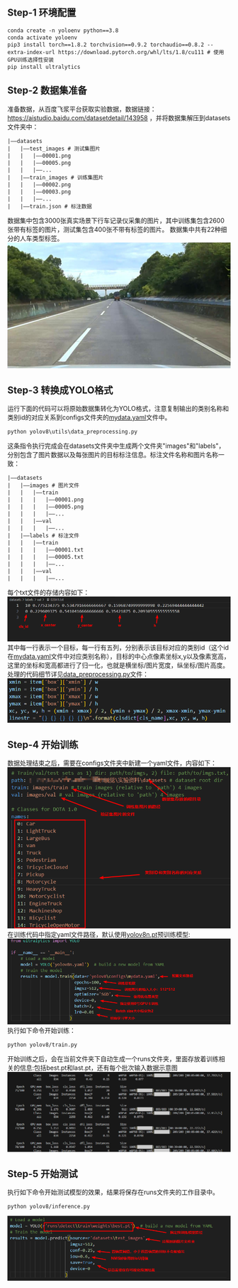 ## Step-1 环境配置
```
conda create -n yoloenv python==3.8
conda activate yoloenv
pip3 install torch==1.8.2 torchvision==0.9.2 torchaudio==0.8.2 --extra-index-url https://download.pytorch.org/whl/lts/1.8/cu111 # 使用GPU训练选择性安装
pip install ultralytics
```
## Step-2 数据集准备
准备数据，从百度飞浆平台获取实验数据，数据链接：https://aistudio.baidu.com/datasetdetail/143958
，并将数据集解压到datasets文件夹中：
```
|——datasets
|   |——test_images # 测试集图片
|   |   |——00001.png
|   |   |——00005.png
|   |   |——...
|   |——train_images # 训练集图片
|   |   |——00002.png
|   |   |——00003.png
|   |   |——...
|   |——train.json # 标注数据
```

数据集中包含3000张真实场景下行车记录仪采集的图片，其中训练集包含2600张带有标签的图片，测试集包含400张不带有标签的图片。 数据集中共有22种细分的人车类型标签。
![alt text](images/image.png)

## Step-3 转换成YOLO格式
运行下面的代码可以将原始数据集转化为YOLO格式，注意复制输出的类别名称和类别id的对应关系到configs文件夹的[mydata.yaml](yolov8\configs\mydata.yaml)文件中。

```
python yolov8\utils\data_preprocessing.py
```
这条指令执行完成会在datasets文件夹中生成两个文件夹"images"和"labels"，分别包含了图片数据以及每张图片的目标标注信息。标注文件名称和图片名称一致：
```
|——datasets
|   |——images # 图片文件
|   |   |——train
|   |   |   |——00001.png
|   |   |   |——00005.png
|   |   |   |——...
|   |   |——val
|   |   |   |——...
|   |——labels # 标注文件
|   |   |——train
|   |   |   |——00001.txt
|   |   |   |——00005.txt
|   |   |   |——...
|   |   |——val
|   |   |   |——...
```
每个txt文件的存储内容如下：
![alt text](images/label.png)
其中每一行表示一个目标，每一行有五列，分别表示该目标对应的类别id（这个id在[mydata.yaml](yolov8\configs\mydata.yaml)文件中对应类别名称），目标的中心点像素坐标x,y以及像素宽高，这里的坐标和宽高都进行了归一化，也就是横坐标/图片宽度，纵坐标/图片高度。处理的代码细节详见[data_preprocessing.py](yolov8\utils\data_preprocessing.py)文件：
![alt text](images/xywh.png)

## Step-4 开始训练
数据处理结束之后，需要在configs文件夹中新建一个yaml文件，内容如下：
![alt text](images/stat.png)
在训练代码中指定yaml文件路径，默认使用[yolov8n.pt](./yolov8n.pt)预训练模型:
![alt text](images/config.png)
执行如下命令开始训练：
```
python yolov8/train.py
```
开始训练之后，会在当前文件夹下自动生成一个runs文件夹，里面存放着训练相关的信息:包括best.pt和last.pt，还有每个批次输入数据示意图
![alt text](images/train.png)

## Step-5 开始测试
执行如下命令开始测试模型的效果，结果将保存在runs文件夹的工作目录中。
```
python yolov8/inference.py
```

![alt text](images/infer.png)